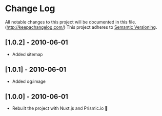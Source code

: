# Change Log
All notable changes to this project will be documented in this file. (http://keepachangelog.com/)
This project adheres to [Semantic Versioning](http://semver.org/).

## [1.0.2] - 2010-06-01
- Added sitemap

## [1.0.1] - 2010-06-01
- Added og:image

## [1.0.0] - 2010-06-01
- Rebuilt the project with Nuxt.js and Prismic.io 🎉